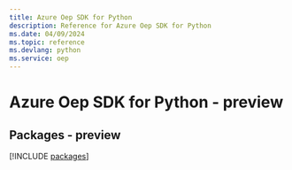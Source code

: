 ```yaml
---
title: Azure Oep SDK for Python
description: Reference for Azure Oep SDK for Python
ms.date: 04/09/2024
ms.topic: reference
ms.devlang: python
ms.service: oep
---
```

# Azure Oep SDK for Python - preview
## Packages - preview
[!INCLUDE [packages](oep-index.md)]